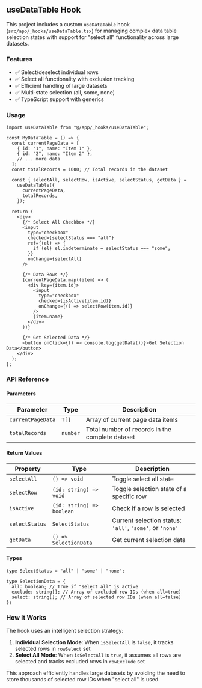 ## useDataTable Hook

This project includes a custom `useDataTable` hook (`src/app/_hooks/useDataTable.tsx`) for managing complex data table selection states with support for "select all" functionality across large datasets.

### Features

- ✅ Select/deselect individual rows
- ✅ Select all functionality with exclusion tracking
- ✅ Efficient handling of large datasets
- ✅ Multi-state selection (all, some, none)
- ✅ TypeScript support with generics

### Usage

```tsx
import useDataTable from "@/app/_hooks/useDataTable";

const MyDataTable = () => {
  const currentPageData = [
    { id: "1", name: "Item 1" },
    { id: "2", name: "Item 2" },
    // ... more data
  ];
  const totalRecords = 1000; // Total records in the dataset

  const { selectAll, selectRow, isActive, selectStatus, getData } =
    useDataTable({
      currentPageData,
      totalRecords,
    });

  return (
    <div>
      {/* Select All Checkbox */}
      <input
        type="checkbox"
        checked={selectStatus === "all"}
        ref={(el) => {
          if (el) el.indeterminate = selectStatus === "some";
        }}
        onChange={selectAll}
      />

      {/* Data Rows */}
      {currentPageData.map((item) => (
        <div key={item.id}>
          <input
            type="checkbox"
            checked={isActive(item.id)}
            onChange={() => selectRow(item.id)}
          />
          {item.name}
        </div>
      ))}

      {/* Get Selected Data */}
      <button onClick={() => console.log(getData())}>Get Selection Data</button>
    </div>
  );
};
```

### API Reference

#### Parameters

| Parameter         | Type     | Description                                     |
| ----------------- | -------- | ----------------------------------------------- |
| `currentPageData` | `T[]`    | Array of current page data items                |
| `totalRecords`    | `number` | Total number of records in the complete dataset |

#### Return Values

| Property       | Type                      | Description                                              |
| -------------- | ------------------------- | -------------------------------------------------------- |
| `selectAll`    | `() => void`              | Toggle select all state                                  |
| `selectRow`    | `(id: string) => void`    | Toggle selection state of a specific row                 |
| `isActive`     | `(id: string) => boolean` | Check if a row is selected                               |
| `selectStatus` | `SelectStatus`            | Current selection status: `'all'`, `'some'`, or `'none'` |
| `getData`      | `() => SelectionData`     | Get current selection data                               |

#### Types

```tsx
type SelectStatus = "all" | "some" | "none";

type SelectionData = {
  all: boolean; // True if "select all" is active
  exclude: string[]; // Array of excluded row IDs (when all=true)
  select: string[]; // Array of selected row IDs (when all=false)
};
```

### How It Works

The hook uses an intelligent selection strategy:

1. **Individual Selection Mode**: When `isSelectAll` is `false`, it tracks selected rows in `rowSelect` set
2. **Select All Mode**: When `isSelectAll` is `true`, it assumes all rows are selected and tracks excluded rows in `rowExclude` set

This approach efficiently handles large datasets by avoiding the need to store thousands of selected row IDs when "select all" is used.
